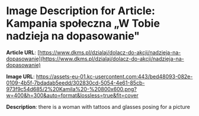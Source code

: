 # Image Description for Article: Kampania społeczna „W Tobie nadzieja na dopasowanie"
**Article URL**: [https://www.dkms.pl/dzialaj/dolacz-do-akcji/nadzieja-na-dopasowanie](https://www.dkms.pl/dzialaj/dolacz-do-akcji/nadzieja-na-dopasowanie)

**Image URL**: https://assets-eu-01.kc-usercontent.com:443/bed48093-082e-0109-4b5f-7bdadab5eedd/302830cd-5054-4e61-85cb-973f9c54d685/2%20Kamila%20-%20800x600.png?w=400&h=300&auto=format&lossless=true&fit=cover

**Description**: there is a woman with tattoos and glasses posing for a picture
